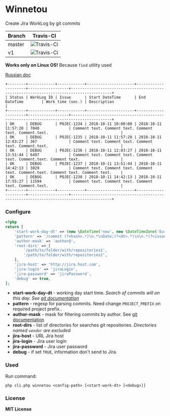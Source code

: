 # Winnetou 

Create Jira WorkLog by git commits

Branch | Travis-CI
------ | -------------
master | ![Travis-Ci](https://travis-ci.org/iPrior/winnetou.svg?branch=master)
v1     | ![Travis-Ci](https://travis-ci.org/iPrior/winnetou.svg?branch=v1)

**Works only on Linux OS!** Because `find` utility used

[Russian doc](./ru-readme.md)

```text
+--------+------------+------------+---------------------+---------------------+------------------+----------------------------------------------------------------------------------------+
| Status | WorkLog ID | Issue      | Start DateTime      | End DateTime        | Work time (sec.) | Description                                                                            |
+--------+------------+------------+---------------------+---------------------+------------------+----------------------------------------------------------------------------------------+
| OK     | DEBUG      | POJEC-1234 | 2018-10-11 10:00:00 | 2018-10-11 11:57:20 | 7040             | Comment text. Comment text. Comment text. Comment.text.                                |
| OK     | DEBUG      | POJEC-1235 | 2018-10-11 11:57:20 | 2018-10-11 12:03:27 | 367              | Comment text. Comment text. Comment text. Comment.text.                                |
| OK     | DEBUG      | POJEC-1236 | 2018-10-11 12:03:27 | 2018-10-11 13:51:44 | 6497             | Comment text. Comment text. Comment text. Comment.text. Comment text.                  |
| OK     | DEBUG      | POJEC-1237 | 2018-10-11 13:51:44 | 2018-10-11 14:42:13 | 3029             | Comment text. Comment text. Comment text. Comment.text. Comment text. Comment text.    |
| OK     | DEBUG      | POJEC-1238 | 2018-10-11 14:42:13 | 2018-10-11 17:55:27 | 11594            | Comment text. Comment text. Comment text. Comment.text.                                |
+--------+------------+------------+---------------------+---------------------+------------------+----------------------------------------------------------------------------------------+

```

### Configure

```php
<?php
return [
    'start-work-day-dt' => (new \DateTime('now', new \DateTimeZone('Europe/Moscow')))->setTime(10, 0, 0),
    'pattern' => '/commit (?<hash>.*)\n.*\nDate:(?<dt>.*)\n\n.*(?<issue>PROJECT_PREFIX-\d{1,}) (?<comment>.*)\n/mu',
    'author-mask' => 'author@',
    'root-dirs' => [
        '/path/to/folder/with/repositories1',
        '/path/to/folder/with/repositories2',
    ],
    'jira-host' => 'http://jira.host.com',
    'jira-login' => 'jiraLogin',
    'jira-password' => 'jiraPassword',
    'debug' => true,
];
```

* **start-work-day-dt** - working day start time. *Search of commits will on this day. See [git documentation](https://git-scm.com/docs/git-log#git-log---afterltdategt)*
* **pattern** - regexp for parsing commits. Need change  `PROJECT_PREFIX` on required project prefix..
* **author-mask** - mask for filtering commits by author. See [git documentation](https://git-scm.com/docs/git-log#git-log---authorltpatterngt)
* **root-dirs** - list of directories for searches git repositories. *Directories named `vendor` are excluded*
* **jira-host** - URL Jira host
* **jira-login** - Jira user login
* **jira-password** - Jira user password
* **debug** - if set `TRUE`, information don't send to Jira.

### Used

Run command:

`php cli.php winnetou <config-path> [<start-work-dt> [<debug>]]`


### License

**MIT License**
